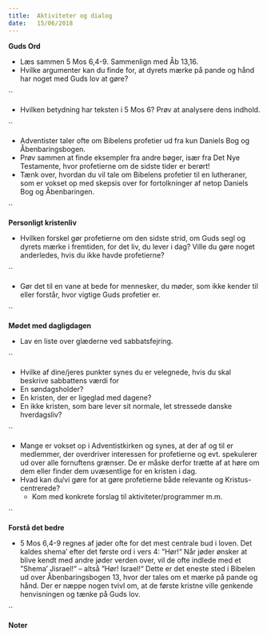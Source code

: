 ```yaml
---
title:  Aktiviteter og dialog
date:   15/06/2018
---
```


**Guds Ord**

*	Læs sammen 5 Mos 6,4-9. Sammenlign med Åb 13,16.
 *	Hvilke argumenter kan du finde for, at dyrets mærke på pande og hånd har noget med Guds lov at gøre?

``

*	Hvilken betydning har teksten i 5 Mos 6? Prøv at analysere dens indhold.

``

*	Adventister taler ofte om Bibelens profetier ud fra kun Daniels Bog og Åbenbaringsbogen.
  *	Prøv sammen at finde eksempler fra andre bøger, især fra Det Nye Testamente, hvor profetierne om de sidste tider er berørt!
  *	Tænk over, hvordan du vil tale om Bibelens profetier til en lutheraner, som er vokset op med skepsis over for fortolkninger af netop Daniels Bog og Åbenbaringen.

``

**Personligt kristenliv**

*	Hvilken forskel gør profetierne om den sidste strid, om Guds segl og dyrets mærke i fremtiden, for det liv, du lever i dag? Ville du gøre noget anderledes, hvis du ikke havde profetierne?

``

*	Gør det til en vane at bede for mennesker, du møder, som ikke kender til eller forstår, hvor vigtige Guds profetier er.

``

**Mødet med dagligdagen**

*	Lav en liste over glæderne ved sabbatsfejring.

``

*	Hvilke af dine/jeres punkter synes du er velegnede, hvis du skal beskrive sabbattens værdi for
  *	En søndagsholder?
  *	En kristen, der er ligeglad med dagene?
  *	En ikke kristen, som bare lever sit normale, let stressede danske hverdagsliv?

``

*	Mange er vokset op i Adventistkirken og synes, at der af og til er medlemmer, der overdriver interessen for profetierne og evt. spekulerer ud over alle fornuftens grænser. De er måske derfor trætte af at høre om dem eller finder dem uvæsentlige for en kristen i dag.
  *	Hvad kan du/vi gøre for at gøre profetierne både relevante og Kristus-centrerede?
    *	Kom med konkrete forslag til aktiviteter/programmer m.m.

``

**Forstå det bedre**

*	5 Mos 6,4-9 regnes af jøder ofte for det mest centrale bud i loven. Det kaldes shema’ efter det første ord i vers 4: ”Hør!“ Når jøder ønsker at blive kendt med andre jøder verden over, vil de ofte indlede med et ”Shema’ Jisrael!“ – altså ”Hør! Israel!“ Dette er det eneste sted i Bibelen ud over Åbenbaringsbogen 13, hvor der tales om et mærke på pande og hånd. Der er næppe nogen tvivl om, at de første kristne ville genkende henvisningen og tænke på Guds lov.

``

**Noter**

` `
